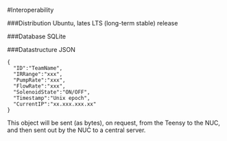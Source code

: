 #Interoperability

###Distribution
Ubuntu, lates LTS (long-term stable) release

###Database
SQLite

###Datastructure
JSON

```
{
  "ID":"TeamName",
  "IRRange":"xxx",
  "PumpRate":"xxx",
  "FlowRate":"xxx",
  "SolenoidState":"ON/OFF",
  "Timestamp":"Unix epoch",
  "CurrentIP":"xx.xxx.xxx.xx"
}
```

This object will be sent (as bytes), on request, from the Teensy to the NUC, and then sent out by the NUC to a central server.
